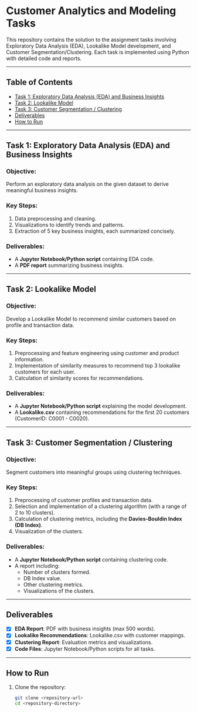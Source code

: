 # Customer Analytics and Modeling Tasks

This repository contains the solution to the assignment tasks involving Exploratory Data Analysis (EDA), Lookalike Model development, and Customer Segmentation/Clustering. Each task is implemented using Python with detailed code and reports.

---

## Table of Contents
- [Task 1: Exploratory Data Analysis (EDA) and Business Insights](#task-1-exploratory-data-analysis-eda-and-business-insights)
- [Task 2: Lookalike Model](#task-2-lookalike-model)
- [Task 3: Customer Segmentation / Clustering](#task-3-customer-segmentation--clustering)
- [Deliverables](#deliverables)
- [How to Run](#how-to-run)

---

## Task 1: Exploratory Data Analysis (EDA) and Business Insights
### Objective:
Perform an exploratory data analysis on the given dataset to derive meaningful business insights.

### Key Steps:
1. Data preprocessing and cleaning.
2. Visualizations to identify trends and patterns.
3. Extraction of 5 key business insights, each summarized concisely.

### Deliverables:
- A **Jupyter Notebook/Python script** containing EDA code.
- A **PDF report** summarizing business insights.

---

## Task 2: Lookalike Model
### Objective:
Develop a Lookalike Model to recommend similar customers based on profile and transaction data.

### Key Steps:
1. Preprocessing and feature engineering using customer and product information.
2. Implementation of similarity measures to recommend top 3 lookalike customers for each user.
3. Calculation of similarity scores for recommendations.

### Deliverables:
- A **Jupyter Notebook/Python script** explaining the model development.
- A **Lookalike.csv** containing recommendations for the first 20 customers (CustomerID: C0001 - C0020).

---

## Task 3: Customer Segmentation / Clustering
### Objective:
Segment customers into meaningful groups using clustering techniques.

### Key Steps:
1. Preprocessing of customer profiles and transaction data.
2. Selection and implementation of a clustering algorithm (with a range of 2 to 10 clusters).
3. Calculation of clustering metrics, including the **Davies-Bouldin Index (DB Index)**.
4. Visualization of the clusters.

### Deliverables:
- A **Jupyter Notebook/Python script** containing clustering code.
- A report including:
  - Number of clusters formed.
  - DB Index value.
  - Other clustering metrics.
  - Visualizations of the clusters.

---

## Deliverables
- [x] **EDA Report**: PDF with business insights (max 500 words).
- [x] **Lookalike Recommendations**: Lookalike.csv with customer mappings.
- [x] **Clustering Report**: Evaluation metrics and visualizations.
- [x] **Code Files**: Jupyter Notebook/Python scripts for all tasks.

---

## How to Run
1. Clone the repository:
   ```bash
   git clone <repository-url>
   cd <repository-directory>
